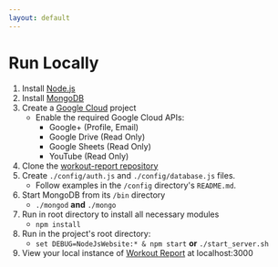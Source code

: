 ```yaml
---
layout: default
---
```


# Run Locally
1. Install [Node.js](https://nodejs.org/en/)
2. Install [MongoDB](https://www.mongodb.com/)
3. Create a [Google Cloud](https://console.cloud.google.com) project
    - Enable the required Google Cloud APIs:
        - Google+ (Profile, Email)
        - Google Drive (Read Only)
        - Google Sheets (Read Only)
        - YouTube (Read Only)
4. Clone the [workout-report repository](https://github.com/mathison42/NodeJsWebsite)
5. Create `./config/auth.js` and `./config/database.js` files.
    - Follow examples in the `/config` directory's `README.md`.
6. Start MongoDB from its `/bin` directory
    - `./mongod` **and** `./mongo`
7. Run in root directory to install all necessary modules
    - `npm install`
8. Run in the project's root directory:
    - `set DEBUG=NodeJsWebsite:* & npm start` **or** `./start_server.sh`
9. View your local instance of [Workout Report](localhost:3000) at localhost:3000
